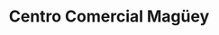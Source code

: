 ---
title: "Centro Comercial Magüey"
url: /lecheria/centro-comercial-magueey/
shop: centro comercial
---